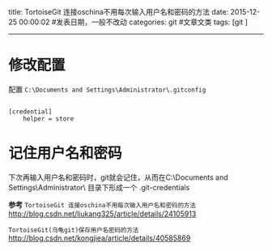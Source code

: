 title: TortoiseGit 连接oschina不用每次输入用户名和密码的方法
date: 2015-12-25 00:00:02 #发表日期，一般不改动
categories: git   #文章文类
tags: [git ]



---
# 修改配置 
配置 `C:\Documents and Settings\Administrator\.gitconfig`

```

[credential]     
    helper = store 
```


# 记住用户名和密码
下次再输入用户名和密码时，git就会记住，从而在C:\Documents and Settings\Administrator\ 目录下形成一个  .git-credentials  


**参考**
`TortoiseGit 连接oschina不用每次输入用户名和密码的方法`
http://blog.csdn.net/liukang325/article/details/24105913


`TortoiseGit(乌龟git)保存用户名密码的方法`
http://blog.csdn.net/kongjiea/article/details/40585869


<!-- more -->
